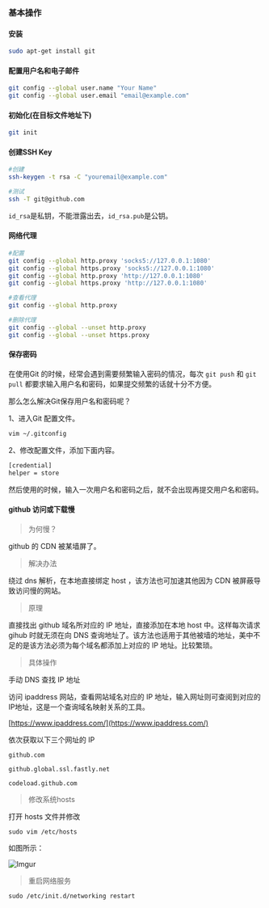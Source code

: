 ### 基本操作

#### 安装

```bash
sudo apt-get install git
```

#### 配置用户名和电子邮件

```bash
git config --global user.name "Your Name"
git config --global user.email "email@example.com"
```
#### 初始化(在目标文件地址下)

```bash
git init
```

#### 创建SSH Key

```bash
#创建
ssh-keygen -t rsa -C "youremail@example.com"

#测试
ssh -T git@github.com
```

`id_rsa`是私钥，不能泄露出去，`id_rsa.pub`是公钥。

#### 网络代理

```bash
#配置
git config --global http.proxy 'socks5://127.0.0.1:1080'
git config --global https.proxy 'socks5://127.0.0.1:1080'
git config --global http.proxy 'http://127.0.0.1:1080'
git config --global https.proxy 'http://127.0.0.1:1080'

#查看代理
git config --global http.proxy

#删除代理
git config --global --unset http.proxy
git config --global --unset https.proxy
```

#### 保存密码

在使用Git 的时候，经常会遇到需要频繁输入密码的情况，每次 `git push` 和 `git pull` 都要求输入用户名和密码，如果提交频繁的话就十分不方便。

那么怎么解决Git保存用户名和密码呢？

1、进入Git 配置文件。

```bash
vim ~/.gitconfig
```

2、修改配置文件，添加下面内容。

```bash
[credential]
helper = store
```

然后使用的时候，输入一次用户名和密码之后，就不会出现再提交用户名和密码。


#### github 访问或下载慢

> 为何慢？

github 的 CDN 被某墙屏了。

> 解决办法

绕过 dns 解析，在本地直接绑定 host ，该方法也可加速其他因为 CDN 被屏蔽导致访问慢的网站。

> 原理

直接找出 github 域名所对应的 IP 地址，直接添加在本地 host 中。这样每次请求 gihub 时就无须在向 DNS 查询地址了。该方法也适用于其他被墙的地址，美中不足的是该方法必须为每个域名都添加上对应的 IP 地址。比较繁琐。

> 具体操作

手动 DNS 查找 IP 地址

访问 ipaddress 网站，查看网站域名对应的 IP 地址，输入网址则可查阅到对应的IP地址，这是一个查询域名映射关系的工具。

[https://www.ipaddress.com/](https://www.ipaddress.com/)

依次获取以下三个网址的 IP 

```
github.com

github.global.ssl.fastly.net

codeload.github.com
```

> 修改系统hosts

打开 hosts 文件并修改

```
sudo vim /etc/hosts
```

如图所示：

![Imgur](https://i.imgur.com/gGqY8ul.png?1)

> 重启网络服务

```
sudo /etc/init.d/networking restart
```
